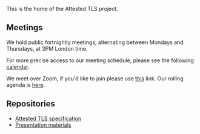 This is the home of the Attested TLS project.

## Meetings

We hold public fortnightly meetings, alternating between Mondays and Thursdays, at 3PM London time.

For more precise access to our meeting schedule, please see the following [calendar](https://calendar.google.com/calendar/u/0?cid=Y181YjM5Zjg3NDdkZDIwYjhlZGVhOWMxZDM1YWRhYjA2NTE2Yzg3NDU0OGEyM2JiMmU3Y2M2YTc4OWQ3ZTk0MTMyQGdyb3VwLmNhbGVuZGFyLmdvb2dsZS5jb20).

We meet over Zoom, if you'd like to join please use [this](https://armltd.zoom.us/j/92630985214?pwd=YVNZbGpZUU96a1ZLaHN3QXJBZmdhdz09&from=addon) link. Our rolling agenda is [here](https://hackmd.io/@VOkN52x7RbeXS-3vr4XOgg/B1ZZgkF_2/edit).

## Repositories

* [Attested TLS specification](https://github.com/tls-attestation/draft-tls-attestation)
* [Presentation materials](https://github.com/tls-attestation/materials)
